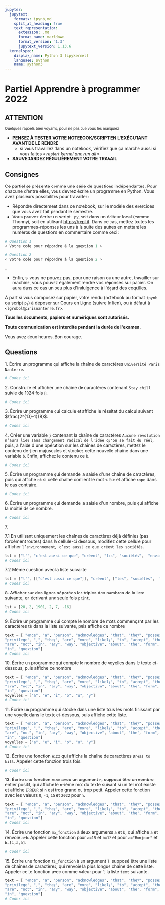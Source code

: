 ```yaml
---
jupyter:
  jupytext:
    formats: ipynb,md
    split_at_heading: true
    text_representation:
      extension: .md
      format_name: markdown
      format_version: '1.3'
      jupytext_version: 1.13.6
  kernelspec:
    display_name: Python 3 (ipykernel)
    language: python
    name: python3
---
```


<!-- LTeX: language=fr -->
Partiel Apprendre à programmer 2022
===================================

## ATTENTION

<small>Quelques rappels bien voyants, pour ne pas que vous les manquiez</small>

- **PENSEZ À TESTER VOTRE NOTEBOOK/SCRIPT EN L'EXÉCUTANT AVANT DE LE RENDRE**
  - si vous travaillez dans un notebook, vérifiez que ça marche aussi si vous faites « *restart
    kernel and run all* »
- **SAUVEGARDEZ RÉGULIÈREMENT VOTRE TRAVAIL**

## Consignes

Ce partiel se présente comme une série de questions indépendantes. Pour chacune d'entre elles, vous
devrez écrire un programme en Python. Vous avez plusieurs possibilités pour travailler :

<!-- #region -->
- Répondre directement dans ce notebook, sur le modèle des exercices que vous avez fait pendant le
  semestre.
- Vous pouvez écrire un script `.py`, soit dans un éditeur local (comme Thonny), soit en utilisant
  <https://repl.it>. Dans ce cas, mettez toutes les programmes-réponses les uns à la suite des
  autres en mettant les numéros de questions en commentaire comme ceci :

```python
# Question 1
< Votre code pour répondre à la question 1 >

# Question 2
< Votre code pour répondre à la question 2 >

…
```
<!-- #endregion -->

- Enfin, si vous ne pouvez pas, pour une raison ou une autre, travailler sur machine, vous pouvez
  également rendre vos réponses sur papier. On aura dans ce cas un peu plus d'indulgence à l'égard
  des coquilles.

À part si vous composez sur papier, votre rendu (notebook au format `ipynb` ou script `py`) à
déposer sur Cours en Ligne (suivre le lien), ou à défaut à `<lgrobol@parisnanterre.fr>`.

**Tous les documents, papiers et numériques sont autorisés.**

**Toute communication est interdite pendant la durée de l'examen.**

Vous avez deux heures. Bon courage.

## Questions

1\. Écrire un programme qui affiche la chaîne de caractères `Université Paris Nanterre`.

```python
# Codez ici
```

2\. Construire et afficher une chaîne de caractères contenant `Stay chill` suivie de $1024$ fois
`🧊`.

```python
# Codez ici
```

3\. Écrire un programme qui calcule et affiche le résultat du calcul suivant $\frac{2^{10}-1}{8}$.

```python
# Codez ici
```

4\. Créer une variable `j` contenant la chaîne de caractères `Aucune révolution n’aura lieu sans
changement radical de l'idée qu'on se fait du réel`, puis, à l'aide d'une opération sur les chaînes
de caractères, mettez le contenu de `j` en majuscules et stockez cette nouvelle chaîne dans une
variable `b`. Enfin, affichez le contenu de `b`.

```python
# Codez ici
```

5\. Écrire un programme qui demande la saisie d'une chaîne de caractères, puis qui affiche `ok` si
cette chaîne contient le mot « la » et affiche `nope` dans le cas contraire.

```python
# Codez ici
```

6\. Écrire un programme qui demande la saisie d'un nombre, puis qui affiche la moitié de ce nombre.

```python
# Codez ici
```

7\.

7.1 En utilisant uniquement les chaînes de caractères déjà définies (pas forcément toutes) dans la
cellule-ci dessous, modifiez cette cellule pour afficher `l’environnement, c’est aussi ce que créent
les sociétés`.

```python
lst = ["l'", "c'est aussi ce que", "créent", "les", "sociétés",  "environnement"]
# Codez ici
```

7.2 Même question avec la liste suivante

```python
lst = ["l'", [["c'est aussi ce que"]], "créent", ["les", "sociétés",  "environnement"]]
# Codez ici
```

8\. Afficher sur des lignes séparées les triples des nombres de la liste suivante, en écrivant une
seule fois `print`.

```python
lst = [28, 2, 1901, 2, 7, -16]
# Codez ici
```

9\. Écrire un programme qui compte le nombre de mots commençant par les caractères `th` dans la
liste suivante, puis affiche ce nombre

```python
text = [ "once", "a", "person", "acknowledges", "that", "they", "possess", "some", "form", "of", 
"privilege", ",", "they", "are", "more", "likely", "to", "accept", "the", "reality", "that", "they", 
"are", "not", "in", "any", "way", "objective", "about", "the", "form", "of", "marginalization", 
"in", "question"]
# Codez ici
```

10\. Écrire un programme qui compte le nombre de voyelles dans le texte ci-dessous, puis affiche ce
nombre

```python
text = [ "once", "a", "person", "acknowledges", "that", "they", "possess", "some", "form", "of", 
"privilege", ",", "they", "are", "more", "likely", "to", "accept", "the", "reality", "that", "they", 
"are", "not", "in", "any", "way", "objective", "about", "the", "form", "of", "marginalization", 
"in", "question"]
voyelles = ["a", "e", "i", "o", "u", "y"]
# Codez ici
```

11\. Écrire un programme qui stocke dans une liste tous les mots finissant par une voyelle dans le
texte ci-dessous, puis affiche cette liste.

```python
text = [ "once", "a", "person", "acknowledges", "that", "they", "possess", "some", "form", "of", 
"privilege", ",", "they", "are", "more", "likely", "to", "accept", "the", "reality", "that", "they", 
"are", "not", "in", "any", "way", "objective", "about", "the", "form", "of", "marginalization", 
"in", "question"]
voyelles = ["a", "e", "i", "o", "u", "y"]
# Codez ici
```

12\. Écrire une fonction `eizz` qui affiche la chaîne de caractères `Dress to kill`. Appeler cette
fonction trois fois.

```python
# Coder ici
```

13\. Écrire une fonction `mine` avec un argument `n`, supposé être un nombre entier positif, qui
affiche le `n`-ième mot du texte suivant si un tel mot existe et affiche `ERREUR` si `n` est trop
grand ou trop petit. Appeler cette fonction avec les valeurs `0`, `-1`, `15` et `2022` pour `n`.

```python
text = [ "once", "a", "person", "acknowledges", "that", "they", "possess", "some", "form", "of", 
"privilege", ",", "they", "are", "more", "likely", "to", "accept", "the", "reality", "that", "they", 
"are", "not", "in", "any", "way", "objective", "about", "the", "form", "of", "marginalization", 
"in", "question"]
# Codez ici
```

14\. Écrire une fonction `ma_fonction` à deux arguments `a` et `b`, qui affiche `a` et renvoie
`a+b`. Appeler cette fonction pour `a=15` et `b=12` et pour `a="Bonjour"` et `b=[1,2,3]`.

```python
# Coder ici
```

15\. Écrire une fonction `ta_fonction` à un argument `l`, supposé être une liste de chaînes de
caractères, qui renvoie la plus longue chaîne de cette liste. Appeler cette fonction avec comme
valeur pour `l` la liste `text` suivante.

```python
text = [ "once", "a", "person", "acknowledges", "that", "they", "possess", "some", "form", "of", 
"privilege", ",", "they", "are", "more", "likely", "to", "accept", "the", "reality", "that", "they", 
"are", "not", "in", "any", "way", "objective", "about", "the", "form", "of", "marginalization", 
"in", "question"]
# Coder ici
```